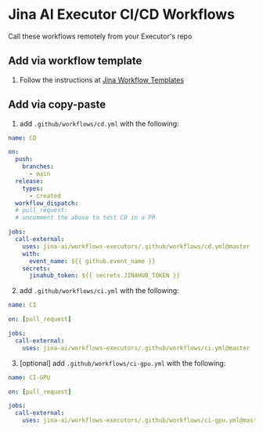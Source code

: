 # Jina AI Executor CI/CD Workflows

Call these workflows remotely from your Executor's repo

## Add via workflow template
1. Follow the instructions at [Jina Workflow Templates](https://github.com/jina-ai/.github)

## Add via copy-paste

1. add `.github/workflows/cd.yml` with the following:

```yaml
name: CD

on:
  push:
    branches:
      - main
  release:
    types:
      - created
  workflow_dispatch:
  # pull_request:
  # uncomment the above to test CD in a PR

jobs:
  call-external:
    uses: jina-ai/workflows-executors/.github/workflows/cd.yml@master
    with:
      event_name: ${{ github.event_name }}
    secrets:
      jinahub_token: ${{ secrets.JINAHUB_TOKEN }}
```

2. add `.github/workflows/ci.yml` with the following:

```yaml
name: CI

on: [pull_request]

jobs:
  call-external:
    uses: jina-ai/workflows-executors/.github/workflows/ci.yml@master
```

3. [optional] add `.github/workflows/ci-gpu.yml` with the following:

```yaml
name: CI-GPU

on: [pull_request]

jobs:
  call-external:
    uses: jina-ai/workflows-executors/.github/workflows/ci-gpu.yml@master
```
